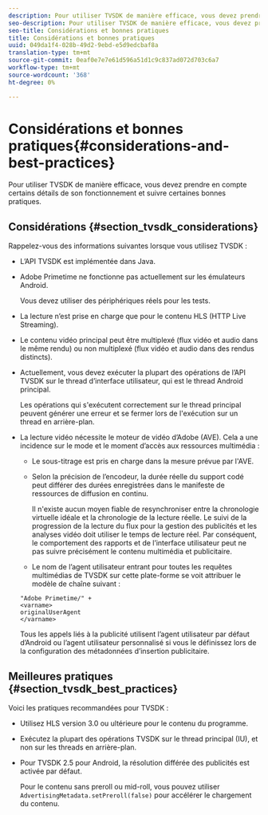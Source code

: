 ```yaml
---
description: Pour utiliser TVSDK de manière efficace, vous devez prendre en compte certains détails de son fonctionnement et suivre certaines bonnes pratiques.
seo-description: Pour utiliser TVSDK de manière efficace, vous devez prendre en compte certains détails de son fonctionnement et suivre certaines bonnes pratiques.
seo-title: Considérations et bonnes pratiques
title: Considérations et bonnes pratiques
uuid: 049da1f4-028b-49d2-9ebd-e5d9edcbaf8a
translation-type: tm+mt
source-git-commit: 0eaf0e7e7e61d596a51d1c9c837ad072d703c6a7
workflow-type: tm+mt
source-wordcount: '368'
ht-degree: 0%

---
```



# Considérations et bonnes pratiques{#considerations-and-best-practices}

Pour utiliser TVSDK de manière efficace, vous devez prendre en compte certains détails de son fonctionnement et suivre certaines bonnes pratiques.

## Considérations {#section_tvsdk_considerations}

Rappelez-vous des informations suivantes lorsque vous utilisez TVSDK :

* L’API TVSDK est implémentée dans Java.
* Adobe Primetime ne fonctionne pas actuellement sur les émulateurs Android.

   Vous devez utiliser des périphériques réels pour les tests.
* La lecture n’est prise en charge que pour le contenu HLS (HTTP Live Streaming).
* Le contenu vidéo principal peut être multiplexé (flux vidéo et audio dans le même rendu) ou non multiplexé (flux vidéo et audio dans des rendus distincts).
* Actuellement, vous devez exécuter la plupart des opérations de l’API TVSDK sur le thread d’interface utilisateur, qui est le thread Android principal.

   Les opérations qui s&#39;exécutent correctement sur le thread principal peuvent générer une erreur et se fermer lors de l&#39;exécution sur un thread en arrière-plan.
* La lecture vidéo nécessite le moteur de vidéo d’Adobe (AVE). Cela a une incidence sur le mode et le moment d’accès aux ressources multimédia :

   * Le sous-titrage est pris en charge dans la mesure prévue par l&#39;AVE.
   * Selon la précision de l’encodeur, la durée réelle du support codé peut différer des durées enregistrées dans le manifeste de ressources de diffusion en continu.

      Il n&#39;existe aucun moyen fiable de resynchroniser entre la chronologie virtuelle idéale et la chronologie de la lecture réelle. Le suivi de la progression de la lecture du flux pour la gestion des publicités et les analyses vidéo doit utiliser le temps de lecture réel. Par conséquent, le comportement des rapports et de l’interface utilisateur peut ne pas suivre précisément le contenu multimédia et publicitaire.
   * Le nom de l’agent utilisateur entrant pour toutes les requêtes multimédias de TVSDK sur cette plate-forme se voit attribuer le modèle de chaîne suivant :

   ```
   "Adobe Primetime/" + 
   <varname>
   originalUserAgent
   </varname> 
   ```

   Tous les appels liés à la publicité utilisent l’agent utilisateur par défaut d’Android ou l’agent utilisateur personnalisé si vous le définissez lors de la configuration des métadonnées d’insertion publicitaire.

## Meilleures pratiques {#section_tvsdk_best_practices}

Voici les pratiques recommandées pour TVSDK :

* Utilisez HLS version 3.0 ou ultérieure pour le contenu du programme.
* Exécutez la plupart des opérations TVSDK sur le thread principal (IU), et non sur les threads en arrière-plan.
* Pour TVSDK 2.5 pour Android, la résolution différée des publicités est activée par défaut.

   Pour le contenu sans preroll ou mid-roll, vous pouvez utiliser `AdvertisingMetadata.setPreroll(false)` pour accélérer le chargement du contenu.
